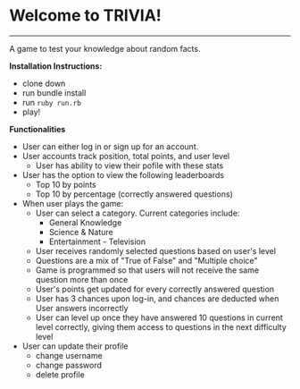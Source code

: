 # Welcome to TRIVIA!
---

A game to test your knowledge about random facts.

**Installation Instructions:**

- clone down
- run bundle install
- run `ruby run.rb`
- play!

**Functionalities**

- User can either log in or sign up for an account. 
- User accounts track position, total points, and user level
    - User has ability to view their pofile with these stats
- User has the option to view the following leaderboards
    - Top 10 by points
    - Top 10 by percentage (correctly answered questions)
- When user plays the game:
    - User can select a category. Current categories include:
        - General Knowledge
        - Science & Nature
        - Entertainment - Television
    - User receives randomly selected questions based on user's level
    - Questions are a mix of "True of False" and "Multiple choice" 
    - Game is programmed so that users will not receive the same question more than once
    - User's points get updated for every correctly answered question
    - User has 3 chances upon log-in, and chances are deducted when User answers incorrectly
    - User can level up once they have answered 10 questions in current level correctly, giving them access to questions in the next difficulty level
- User can update their profile
    - change username
    - change password
    - delete profile
